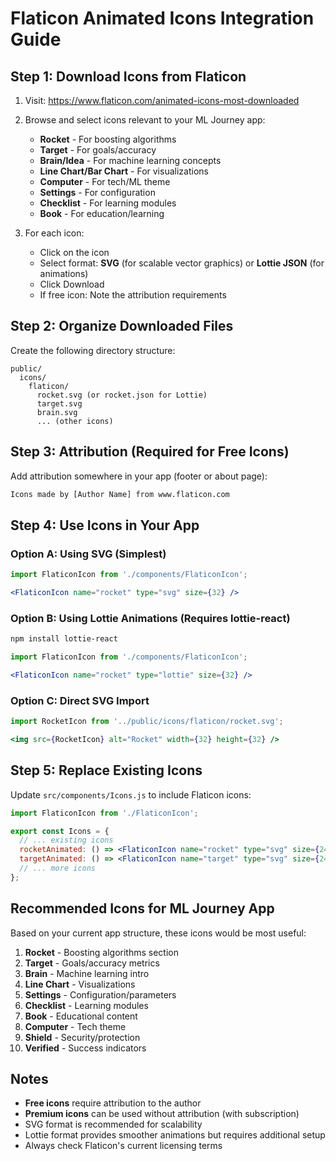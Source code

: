 # Flaticon Animated Icons Integration Guide

## Step 1: Download Icons from Flaticon

1. Visit: https://www.flaticon.com/animated-icons-most-downloaded
2. Browse and select icons relevant to your ML Journey app:
   - **Rocket** - For boosting algorithms
   - **Target** - For goals/accuracy
   - **Brain/Idea** - For machine learning concepts
   - **Line Chart/Bar Chart** - For visualizations
   - **Computer** - For tech/ML theme
   - **Settings** - For configuration
   - **Checklist** - For learning modules
   - **Book** - For education/learning

3. For each icon:
   - Click on the icon
   - Select format: **SVG** (for scalable vector graphics) or **Lottie JSON** (for animations)
   - Click Download
   - If free icon: Note the attribution requirements

## Step 2: Organize Downloaded Files

Create the following directory structure:
```
public/
  icons/
    flaticon/
      rocket.svg (or rocket.json for Lottie)
      target.svg
      brain.svg
      ... (other icons)
```

## Step 3: Attribution (Required for Free Icons)

Add attribution somewhere in your app (footer or about page):
```html
Icons made by [Author Name] from www.flaticon.com
```

## Step 4: Use Icons in Your App

### Option A: Using SVG (Simplest)
```jsx
import FlaticonIcon from './components/FlaticonIcon';

<FlaticonIcon name="rocket" type="svg" size={32} />
```

### Option B: Using Lottie Animations (Requires lottie-react)
```bash
npm install lottie-react
```

```jsx
import FlaticonIcon from './components/FlaticonIcon';

<FlaticonIcon name="rocket" type="lottie" size={32} />
```

### Option C: Direct SVG Import
```jsx
import RocketIcon from '../public/icons/flaticon/rocket.svg';

<img src={RocketIcon} alt="Rocket" width={32} height={32} />
```

## Step 5: Replace Existing Icons

Update `src/components/Icons.js` to include Flaticon icons:

```jsx
import FlaticonIcon from './FlaticonIcon';

export const Icons = {
  // ... existing icons
  rocketAnimated: () => <FlaticonIcon name="rocket" type="svg" size={24} />,
  targetAnimated: () => <FlaticonIcon name="target" type="svg" size={24} />,
  // ... more icons
};
```

## Recommended Icons for ML Journey App

Based on your current app structure, these icons would be most useful:

1. **Rocket** - Boosting algorithms section
2. **Target** - Goals/accuracy metrics
3. **Brain** - Machine learning intro
4. **Line Chart** - Visualizations
5. **Settings** - Configuration/parameters
6. **Checklist** - Learning modules
7. **Book** - Educational content
8. **Computer** - Tech theme
9. **Shield** - Security/protection
10. **Verified** - Success indicators

## Notes

- **Free icons** require attribution to the author
- **Premium icons** can be used without attribution (with subscription)
- SVG format is recommended for scalability
- Lottie format provides smoother animations but requires additional setup
- Always check Flaticon's current licensing terms

